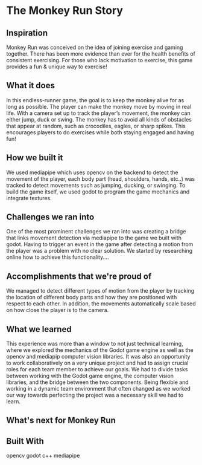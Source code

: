 # The Monkey Run Story

## Inspiration
Monkey Run was conceived on the idea of joining exercise and gaming together. There has been more evidence than ever for the health benefits of consistent exercising. For those who lack motivation to exercise, this game provides a fun & unique way to exercise! 

## What it does
In this endless-runner game, the goal is to keep the monkey alive for as long as possible. The player can make the monkey move by moving in real life. With a camera set up to track the player’s movement, the monkey can either jump, duck or swing. The monkey has to avoid all kinds of obstacles that appear at random, such as crocodiles, eagles, or sharp spikes. This encourages players to do exercises while both staying engaged and having fun!

## How we built it
We used mediapipe which uses opencv on the backend to detect the movement of the player, each body part (head, shoulders, hands, etc..) was tracked to detect movements such as jumping, ducking, or swinging. To build the game itself, we used godot to program the game mechanics and integrate textures.

## Challenges we ran into
One of the most prominent challenges we ran into was creating a bridge that links movement detection via mediapipe to the game we built with godot. Having to trigger an event in the game after detecting a motion from the player was a problem with no clear solution. We started by researching online how to achieve this functionality….

## Accomplishments that we're proud of
We managed to detect different types of motion from the player by tracking the location of different body parts and how they are positioned with respect to each other. In addition, the movements automatically scale based on how close the player is to the camera. 

## What we learned
This experience was more than a window to not just technical learning, where we explored the mechanics of the Godot game engine as well as the opencv and mediapip computer vision libraries. It was also an opportunity to work collaboratively on a very unique project and had to assign crucial roles for each team member to achieve our goals. We had to divide tasks between working with the Godot game engine, the computer vision libraries, and the bridge between the two components. Being flexible and working in a dynamic team environment that often changed as we worked our way towards perfecting the project was a necessary skill we had to learn.

## What's next for Monkey Run


## Built With
opencv godot c++ mediapipe

